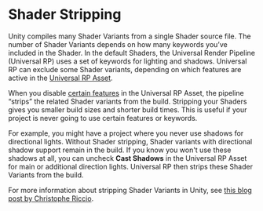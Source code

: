 # Shader Stripping

Unity compiles many Shader Variants from a single Shader source file. The number of Shader Variants depends on how many keywords you’ve included in the Shader. In the default Shaders, the Universal Render Pipeline (Universal RP) uses a set of keywords for lighting and shadows. Universal RP can exclude some Shader variants, depending on which features are active in the [Universal RP Asset](universalrp-asset.md).

When you disable [certain features](shader-stripping-keywords.md) in the Universal RP Asset, the pipeline “strips” the related Shader variants from the build. Stripping your Shaders gives you smaller build sizes and shorter build times. This is useful if your project is never going to use certain features or keywords.

For example, you might have a project where you never use shadows for directional lights. Without Shader stripping, Shader variants with directional shadow support remain in the build. If you know you won't use these shadows at all, you can uncheck **Cast Shadows** in the Universal RP Asset for main or additional direction lights. Universal RP then strips these Shader Variants from the build.

For more information about stripping Shader Variants in Unity, see [this blog post by Christophe Riccio](https://blogs.unity3d.com/2018/05/14/stripping-scriptable-shader-variants/).